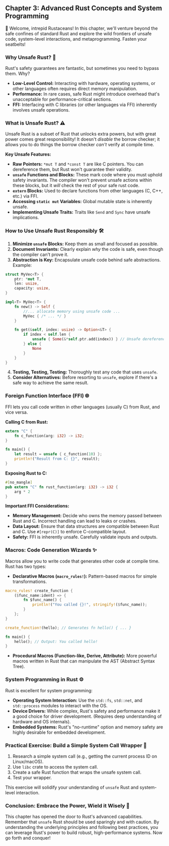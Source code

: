 ## Chapter 3: Advanced Rust Concepts and System Programming

🎉 Welcome, intrepid Rustaceans! In this chapter, we'll venture beyond the safe confines of standard Rust and explore the wild frontiers of unsafe code, system-level interactions, and metaprogramming. Fasten your seatbelts!

### Why Unsafe Rust? 🤔

Rust's safety guarantees are fantastic, but sometimes you need to bypass them. Why?

*   **Low-Level Control:** Interacting with hardware, operating systems, or other languages often requires direct memory manipulation.
*   **Performance:** In rare cases, safe Rust might introduce overhead that's unacceptable for performance-critical sections.
*   **FFI:** Interfacing with C libraries (or other languages via FFI) inherently involves unsafe operations.

### What is Unsafe Rust? ⚠️

Unsafe Rust is a subset of Rust that unlocks extra powers, but with great power comes great responsibility! It doesn't *disable* the borrow checker; it allows you to do things the borrow checker *can't* verify at compile time.

**Key Unsafe Features:**

*   **Raw Pointers:** `*mut T` and `*const T` are like C pointers. You can dereference them, but Rust won't guarantee their validity.
*   **`unsafe` Functions and Blocks:** These mark code where you must uphold safety invariants. The compiler won't prevent unsafe actions within these blocks, but it *will* check the rest of your safe rust code.
*   **`extern` Blocks:** Used to declare functions from other languages (C, C++, etc.) via FFI.
*   **Accessing `static mut` Variables:** Global mutable state is inherently unsafe.
*   **Implementing Unsafe Traits:** Traits like `Send` and `Sync` have unsafe implications.

### How to Use Unsafe Rust Responsibly 🛠️

1.  **Minimize `unsafe` Blocks:** Keep them as small and focused as possible.
2.  **Document Invariants:** Clearly explain *why* the code is safe, even though the compiler can't prove it.
3.  **Abstraction is Key:** Encapsulate unsafe code behind safe abstractions. Example:

```rust
struct MyVec<T> {
    ptr: *mut T,
    len: usize,
    capacity: usize,
}

impl<T> MyVec<T> {
    fn new() -> Self {
        //... allocate memory using unsafe code ...
        MyVec { /* ... */ }
    }

    fn get(&self, index: usize) -> Option<&T> {
        if index < self.len {
            unsafe { Some(&*self.ptr.add(index)) } // Unsafe dereference, but safe abstraction
        } else {
            None
        }
    }
}
```

4.  **Testing, Testing, Testing:** Thoroughly test any code that uses `unsafe`.
5.  **Consider Alternatives:** Before resorting to `unsafe`, explore if there's a safe way to achieve the same result.

### Foreign Function Interface (FFI) 🌐

FFI lets you call code written in other languages (usually C) from Rust, and vice versa.

**Calling C from Rust:**

```rust
extern "C" {
    fn c_function(arg: i32) -> i32;
}

fn main() {
    let result = unsafe { c_function(10) };
    println!("Result from C: {}", result);
}
```

**Exposing Rust to C:**

```rust
#[no_mangle]
pub extern "C" fn rust_function(arg: i32) -> i32 {
    arg * 2
}
```

**Important FFI Considerations:**

*   **Memory Management:** Decide who owns the memory passed between Rust and C. Incorrect handling can lead to leaks or crashes.
*   **Data Layout:** Ensure that data structures are compatible between Rust and C. Use `#[repr(C)]` to enforce C-compatible layout.
*   **Safety:** FFI is inherently unsafe. Carefully validate inputs and outputs.

### Macros: Code Generation Wizards ✨

Macros allow you to write code that generates other code at compile time. Rust has two types:

*   **Declarative Macros (`macro_rules!`):** Pattern-based macros for simple transformations.

```rust
macro_rules! create_function {
    ($func_name:ident) => {
        fn $func_name() {
            println!("You called {}!", stringify!($func_name));
        }
    };
}

create_function!(hello); // Generates fn hello() { ... }

fn main() {
    hello(); // Output: You called hello!
}
```

*   **Procedural Macros (Function-like, Derive, Attribute):** More powerful macros written in Rust that can manipulate the AST (Abstract Syntax Tree).

### System Programming in Rust ⚙️

Rust is excellent for system programming:

*   **Operating System Interaction:** Use the `std::fs`, `std::net`, and `std::process` modules to interact with the OS.
*   **Device Drivers:** While complex, Rust's safety and performance make it a good choice for driver development. (Requires deep understanding of hardware and OS internals).
*   **Embedded Systems:** Rust's "no-runtime" option and memory safety are highly desirable for embedded development.

### Practical Exercise: Build a Simple System Call Wrapper 🚀

1.  Research a simple system call (e.g., getting the current process ID on Linux/macOS).
2.  Use `libc` crate to access the system call.
3.  Create a safe Rust function that wraps the unsafe system call.
4.  Test your wrapper.

This exercise will solidify your understanding of `unsafe` Rust and system-level interaction.

### Conclusion: Embrace the Power, Wield it Wisely 🧠

This chapter has opened the door to Rust's advanced capabilities. Remember that `unsafe` Rust should be used sparingly and with caution. By understanding the underlying principles and following best practices, you can leverage Rust's power to build robust, high-performance systems. Now go forth and conquer!
